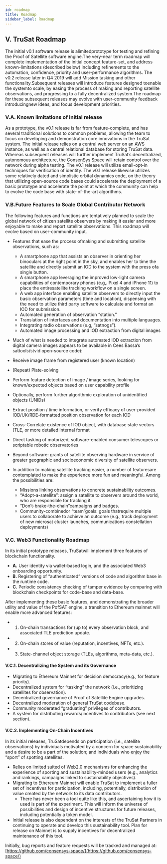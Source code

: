```yaml
---
id: roadmap
title: Roadmap
sidebar_label: Roadmap
---
```


## V. TruSat Roadmap

The initial v0.1 software release is alimitedprototype for testing and refining the Proof of Satellite software engine.The very-near term roadmap will complete implementation of the initial concept feature-set, and address known-limitations (described below) including refinements to the automation, confidence, priority and user-performance algorithms. The v0.2 release later in Q4 2019 will add Mission tasking and other functionality.Subsequent releases will introduce features designed toenable the systemto scale, by easing the process of making and reporting satellite observations, and progressing to a fully decentralized system.The roadmap for these subsequent releases may evolve with user-community feedback introducingnew ideas, and focus development priorities.

### V.A. Known limitations of initial release

As a prototype, the v0.1 release is far from feature-complete, and has several traditional solutions to common problems, allowing the team to focus on developing and demonstration core innovations in the TruSat system. The initial release relies on a central web server on an AWS instance, as well as a central relational database for storing TruSat data. Whereas subsequent releases will further implement TruSat’s decentralized, autonomous architecture, the ConsenSys Space will retain control over the network during alpha testing. The v0.1 release will utilize email-opt-in techniques for verification of identity. The v0.1 release likewise utilizes some relatively dated and simplistic orbital dynamics code, on the theory that utilizing open-source code bases could accelerate the deployment of a basic prototype and accelerate the point at which the community can help to evolve the code base with state-of-the-art algorithms.

### V.B.Future Features to Scale Global Contributor Network

The following features and functions are tentatively planned to scale the global network of citizen satellite observers by making it easier and more enjoyable to make and report satellite observations. This roadmap will evolve based on user-community input.

- Features that ease the process ofmaking and submitting satellite observations, such as:
  - A smartphone app that assists an observer in orienting her binoculars at the right point in the sky, and enables her to time the satellite and directly submit an IOD to the system with the press ofa single button.
  - A smartphone app leveraging the improved low-light camera capabilities of contemporary phones (e.g,. Pixel 4 and iPhone 11) to place the entiresatellite tracking workflow on a single screen.
  - A web app interface enabling satellite observers to directly input the basic observation parameters (time and location), dispensing with the need to utilize third party software to calculate and format an IOD for submission.
  - Automated generation of observation “station.”
  - Translation of interfaces and documentation into multiple languages.
  - Integrating radio observations (e.g, “satnogs”).
  - Automated image processing and IOD extraction from digital images
- Much of what is needed to integrate automated IOD extraction from digital camera images appears to be available in Cees Bassa’s sattools/stvid open-source code):
- Receive image frame from registered user (known location)
- (Repeat) Plate-solving
- Perform feature detection of image / image series, looking for known/expected objects based on user capability profile
- Optionally, perform further algorithmic exploration of unidentified objects (UNIDs)
- Extract position / time information, or verify efficacy of user-provided IOD/UK/RDE-formatted position observation for each IOD
- Cross-Correlate existence of IOD object, with database state vectors (TLE, or more detailed internal format
- Direct tasking of motorized, software-enabled consumer telescopes or scriptable robotic observatories
- Beyond software: grants of satellite observing hardware in service of greater geographic and socioeconomic diversity of satellite observers.

- In addition to making satellite tracking easier, a number of featuresare contemplated to make the experience more fun and meaningful. Among the possibilities are:
  - Missions linking observations to concrete sustainability outcomes.
  - “Adopt-a-satellite”: assign a satellite to observers around the world, who are responsible for tracking it.
  - “Don’t-brake-the-chain”campaigns and badges.
  - Community-combinedor “team”goals: goals thatrequire multiple users to collaborate to achieve an outcome (e.g., track deployment of new microsat cluster launches, communications constellation deployments)

### V.C. Web3 Functionality Roadmap

In its initial prototype releases, TruSatwill implement three features of blockchain functionality.

- **A.** User identity via wallet-based login, and the associated Web3 onboarding opportunity.
- **B.** Registering of “authenticated” versions of code and algorithm base in the runtime code.
- **C.** Periodic consistency checking of tamper evidence by comparing with blockchain checkpoints for code-base and data-base.

After implementing these basic features, and demonstrating the broader utility and value of the PofSAT engine, a transition to Ethereum mainnet will enable more advanced features:

- 1. On-chain transactions for (up to) every observation block, and associated TLE prediction update.
- 2. On-chain stores of value (reputation, incentives, NFTs, etc.).
- 3. State-channel object storage (TLEs, algorithms, meta-data, etc.).

#### V.C.1. Decentralizing the System and its Governance

- Migrating to Ethereum Mainnet for decision democracy(e.g., for feature priority).
- Decentralized system for “tasking” the network (i.e., prioritizing satellites for observation).
- Decentralized governance of Proof of Satellite Engine upgrades.
- Decentralized moderation of general TruSat codebase.
- Community moderated “graduating” privileges of contributors.
- A system for distributing rewards/incentives to contributors (see next section).

#### V.C.2. Implementing On-Chain Incentives

In its initial releases, TruSatdepends on participation (i.e., satellite observations) by individuals motivated by a concern for space sustainability and a desire to be a part of the solution; and individuals who enjoy the “sport” of spotting satellites.

- Relies on limited suited of Web2.0 mechanisms for enhancing the experience of sporting and sustainability-minded users (e.g., analytics and rankings, campaigns linked to sustainability objectives).
- Migrating to Ethereum Mainnet will enable TruSat to implement a fuller set of incentives for participation, including, potentially, distribution of value created by the network to its data contributors.
  - There has never been a tool quite like this, and ascertaining how it is used is part of the experiment. This will inform the universe of possibilities and design of incentive structures for future releases, including potentially a token model.
- Initial release is also dependent on the interests of the TruSat Partners in continuing to operate and develop this sustainability tool. Plan for release on Mainnet is to supply incentives for decentralized maintenance of this tool.

Initially, bug reports and feature requests will be tracked and managed at:[https://github.com/consensys-space/](https://github.com/consensys-space/)
